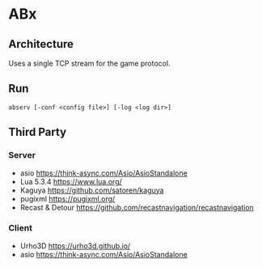 # ABx

## Architecture

Uses a single TCP stream for the game protocol.

## Run

~~~
abserv [-conf <config file>] [-log <log dir>]
~~~

## Third Party

### Server

* asio https://think-async.com/Asio/AsioStandalone
* Lua 5.3.4 https://www.lua.org/
* Kaguya https://github.com/satoren/kaguya
* pugixml https://pugixml.org/
* Recast & Detour https://github.com/recastnavigation/recastnavigation

### Client

* Urho3D https://urho3d.github.io/
* asio https://think-async.com/Asio/AsioStandalone
